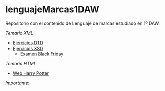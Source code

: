 # lenguajeMarcas1DAW

Repositorio con el contenido de Lenguaje de marcas estudiado en 1º DAW.

*Temario XML*
  - [Ejercicios DTD](https://github.com/alemolamg/lenguajeMarcas1DAW/tree/main/DTD-Ejercicios)
  - [Ejercicios XSD](https://github.com/alemolamg/lenguajeMarcas1DAW/tree/main/XSD-Ejercicios)
    * [Examen Black Friday](https://github.com/alemolamg/lenguajeMarcas1DAW/tree/main/XSD-Ejercicios/examenesRepaso/examenBlackFriday)

*Temario HTML*
  - [Web Harry Potter](https://github.com/alemolamg/lenguajeMarcas1DAW/HTML-Ejercicios/HarryPotter)

*Importante*: 
